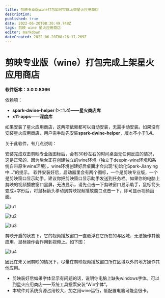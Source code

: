 ```yaml
---
title: 剪映专业版wine打包如何完成上架星火应用商店
description: 
published: true
date: 2022-06-20T08:30:49.748Z
tags: 剪映 wine 星火应用商店
editor: markdown
dateCreated: 2022-06-20T08:26:17.269Z
---
```


# 剪映专业版（wine）打包完成上架星火应用商店

**软件版本：3.0.0.8366**

依赖项：

- **spark-dwine-helper (>=1.4)——星火商店库**
- **x11-apps——深度库**

如果安装了星火应用商店，这两项依赖都可以自动安装，无需手动安装。如果没有安装星火应用商店，用户需手动先安装**spark-dwine-helper**，版本不小于**1.4**。

关于此软件，有几点说明：

安装完成双击剪映专业版图标后，会有30秒左右的时间桌面无任何反应的情况，这是正常的，因为后台正在创建独立的wine环境（独立于deepin-wine环境和系统自带原生wine环境）。wine环境创建好后桌面才会出现“初始化Spark-Jianying中...”的提示。
软件安装好后，启动器里会有两个图标，一个是剪映专业版，一个是剪映窗口显示助手。建议你把剪映窗口显示助手发送到任务栏。如果你的电脑上剪映的视频播放窗口黑屏，无法显示，请先点击一下剪映窗口显示助手，鼠标箭头变成+字形后，将鼠标箭头移动到剪映视频播放窗口点击一下，即可显示视频画面。

![tu1](https://storage.deepin.org/thread/20220606235019985_%E6%88%AA%E5%9B%BE_%E9%80%89%E6%8B%A9%E5%8C%BA%E5%9F%9F_20220606232304.png)

![tu2](https://storage.deepin.org/thread/202206062351096991_%E6%88%AA%E5%9B%BE_%E9%80%89%E6%8B%A9%E5%8C%BA%E5%9F%9F_20220606233243.png)

![tu3](https://storage.deepin.org/thread/202206062350383701_%E5%BD%95%E5%B1%8F_%E9%80%89%E6%8B%A9%E5%8C%BA%E5%9F%9F_20220606233011.gif)

剪映开启的状态下，它的视频播放窗口一直悬浮在它所在的与区域，无法操作其他应用，鼠标操作会作用到视频上。如下图：

![tu4](https://storage.deepin.org/thread/202206062358025631_%E5%BD%95%E5%B1%8F_%E9%80%89%E6%8B%A9%E5%8C%BA%E5%9F%9F_20220606235446.gif)

因此在未关闭剪映的情况下，尽量在剪映视频播放窗口所在区域以外的地方操作其他应用。

  - 剪映装好后如果字体显示有问题的话，说明你电脑上缺失windows字体。可以到星火应用商店——系统工具搜索安装“Win字体”。
  - 本软件对系统资源占用较大，加之用wine运行，低配置电脑可能会很卡。
